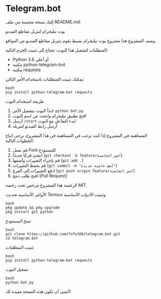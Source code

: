 # Telegram.bot
إليك نسخة محسنة من ملف 
README.md:

بوت تيليجرام لتنزيل مقاطع الفيديو

وصف المشروع
هذا مشروع بوت تيليجرام بسيط يقوم بتنزيل مقاطع الفيديو من المواقع.

المتطلبات
لتشغيل هذا البوت، تحتاج إلى تثبيت الحزم التالية:

- Python 3.6 أو أعلى
- مكتبة python-telegram-bot
- مكتبة requests

يمكنك تثبيت المتطلبات باستخدام الأمر التالي:

```
bash
pip install python-telegram-bot requests
```

طريقة استخدام البوت
1. ابدأ البوت بتشغيل الأمر: `python bot.py`
2. افتح تطبيق تيليجرام وابحث عن اسم البوت
3. أرسل `/start` لبدء التفاعل مع البوت
4. أرسل رابط الفيديو لتنزيله

المساهمة في المشروع
إذا كنت ترغب في المساهمة في هذا المشروع، يرجى اتباع الخطوات التالية:

1. قم بعمل Fork للمستودع
2. أنشئ فرعًا جديدًا (`git checkout -b feature/اسم_الخاصية`)
3. قم بإجراء التغييرات وأضفها (`git add .`)
4. قم بحفظ التغييرات (`git commit -m "أضف خاصية جديدة"`)
5. ادفع التغييرات إلى الفرع (`git push origin feature/اسم_الخاصية`)
6. افتح طلب دمج (Pull Request)

الرخصة
هذا المشروع مرخص تحت رخصة MIT.

الأوامر الأساسية
*تحديث Termux وتثبيت الأدوات الأساسية*
```
bash
pkg update && pkg upgrade
pkg install git python
```

*نسخ المستودع*
```
bash
git clone https://github.com/fofo166/telegram.bot.git
cd telegram.bot
```

*تثبيت المتطلبات*
```
bash
pip install python-telegram-bot requests
```

*تشغيل البوت*
```
bash
python bot.py
```

أتمنى أن تكون هذه النسخة مفيدة لك!